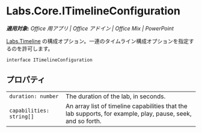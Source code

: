 
# <a name="labs.core.itimelineconfiguration"></a>Labs.Core.ITimelineConfiguration

 _**適用対象:** Office 用アプリ | Office アドイン | Office Mix | PowerPoint_

[Labs.Timeline](../../reference/office-mix/labs.timeline.md) の構成オプション。一連のタイムライン構成オプションを指定するのを許可します。

```
interface ITimelineConfiguration
```


## <a name="properties"></a>プロパティ


|||
|:-----|:-----|
| `duration: number`|The duration of the lab, in seconds.|
| `capabilities: string[]`|An array list of timeline capabilities that the lab supports, for example, play, pause, seek, and so forth.|
